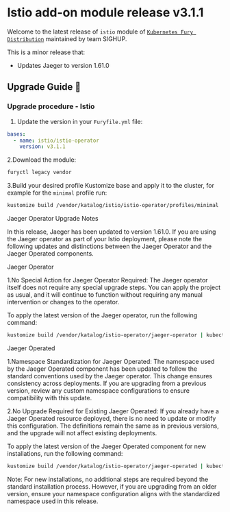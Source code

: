 # Istio add-on module release v3.1.1

Welcome to the latest release of `istio` module of [`Kubernetes Fury Distribution`](https://github.com/sighupio/fury-distribution) maintained by team SIGHUP.

This is a minor release that:

- Updates Jaeger to version 1.61.0

## Upgrade Guide 🦮

### Upgrade procedure - Istio

1. Update the version in your `Furyfile.yml` file:

```yaml
bases:
  - name: istio/istio-operator
    version: v3.1.1
```

2.Download the module:

```bash
furyctl legacy vendor
```

3.Build your desired profile Kustomize base and apply it to the cluster, for example for the `minimal` profile run:

```bash
kustomize build /vendor/katalog/istio/istio-operator/profiles/minimal | kubectl apply -f
```

Jaeger Operator Upgrade Notes

In this release, Jaeger has been updated to version 1.61.0. If you are using the Jaeger operator as part of your Istio deployment, please note the following updates and distinctions between the Jaeger Operator and the Jaeger Operated components.

Jaeger Operator

1.No Special Action for Jaeger Operator Required: The Jaeger operator itself does not require any special upgrade steps. You can apply the project as usual, and it will continue to function without requiring any manual intervention or changes to the operator.

To apply the latest version of the Jaeger operator, run the following command:

``` bash
kustomize build /vendor/katalog/istio-operator/jaeger-operator | kubectl apply -f
```

Jaeger Operated

1.Namespace Standardization for Jaeger Operated: The namespace used by the Jaeger Operated component has been updated to follow the standard conventions used by the Jaeger operator. This change ensures consistency across deployments. If you are upgrading from a previous version, review any custom namespace configurations to ensure compatibility with this update.

2.No Upgrade Required for Existing Jaeger Operated: If you already have a Jaeger Operated resource deployed, there is no need to update or modify this configuration. The definitions remain the same as in previous versions, and the upgrade will not affect existing deployments.

To apply the latest version of the Jaeger Operated component for new installations, run the following command:

```bash
kustomize build /vendor/katalog/istio-operator/jaeger-operated | kubectl apply -f
```

Note: For new installations, no additional steps are required beyond the standard installation process. However, if you are upgrading from an older version, ensure your namespace configuration aligns with the standardized namespace used in this release.
